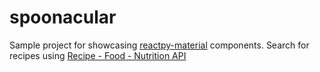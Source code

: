 # spoonacular

Sample project for showcasing [reactpy-material](https://github.com/williamneto/reactpy-material) components.
Search for recipes using [Recipe - Food - Nutrition API](https://rapidapi.com/spoonacular/api/recipe-food-nutrition)